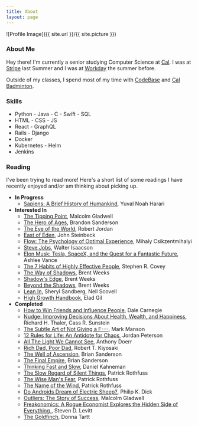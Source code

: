 ```yaml
---
title: About
layout: page
---
```

![Profile Image]({{ site.url }}/{{ site.picture }})

### About Me
Hey there! I'm currently a senior studying Computer Science at [Cal](http://www.berkeley.edu/). I was at [Stripe](https://stripe.com/) last Summer and I was at [Workday](https://www.workday.com/) the summer before.

Outside of my classes, I spend most of my time with [CodeBase](https://codebase.berkeley.edu/) and [Cal Badminton](https://badminton.berkeley.edu/).

### Skills
- Python - Java - C - Swift - SQL
- HTML - CSS - JS
- React - GraphQL
- Rails - Django
- Docker
- Kubernetes - Helm
- Jenkins

### Reading
I've been trying to read more! Here's a short list of some readings I have recently enjoyed and/or am thinking about picking up.
- **In Progress**
  - [Sapiens: A Brief History of Humankind](https://www.goodreads.com/book/show/23692271-sapiens), Yuval Noah Harari
- **Interested In**
  - [The Tipping Point](https://www.goodreads.com/book/show/2612.The_Tipping_Point), Malcolm Gladwell
  - [The Hero of Ages](https://www.goodreads.com/book/show/2767793-the-hero-of-ages), Brandon Sanderson
  - [The Eye of the World](https://www.goodreads.com/book/show/228665.The_Eye_of_the_World), Robert Jordan
  - [East of Eden](https://www.goodreads.com/book/show/4406.East_of_Eden), John Steinbeck
  - [Flow: The Psychology of Optimal Experience](https://www.goodreads.com/book/show/66354.Flow), Mihaly Csikzentmihalyi
  - [Steve Jobs](https://www.goodreads.com/book/show/11084145-steve-jobs), Walter Isaacson
  - [Elon Musk: Tesla, SpaceX, and the Quest for a Fantastic Future](https://www.goodreads.com/book/show/25541028-elon-musk?ac=1&from_search=true), Ashlee Vance
  - [The 7 Habits of Highly Effective People](https://www.goodreads.com/book/show/36072.The_7_Habits_of_Highly_Effective_People?ac=1&from_search=true), Stephen R. Covey
  - [The Way of Shadows](https://www.goodreads.com/book/show/3227063-the-way-of-shadows), Brent Weeks
  - [Shadow's Edge](https://www.goodreads.com/book/show/3754016-shadow-s-edge), Brent Weeks
  - [Beyond the Shadows](https://www.goodreads.com/book/show/3754026-beyond-the-shadows), Brent Weeks
  - [Lean In](https://www.goodreads.com/book/show/16071764-lean-in), Sheryl Sandberg, Nell Scovell
  - [High Growth Handbook](https://www.goodreads.com/book/show/40536148-high-growth-handbook), Elad Gil
- **Completed**
  - [How to Win Friends and Influence People](https://www.goodreads.com/book/show/4865.How_to_Win_Friends_and_Influence_People), Dale Carnegie
  - [Nudge: Improving Decisions About Health, Wealth, and Happiness](https://www.goodreads.com/book/show/3450744-nudge?ac=1&from_search=true), Richard H. Thaler,  Cass R. Sunstein
  - [The Subtle Art of Not Giving a F---](https://www.goodreads.com/book/show/28257707-the-subtle-art-of-not-giving-a-f-ck?ac=1&from_search=true), Mark Manson
  - [12 Rules for Life: An Antidote for Chaos](https://www.goodreads.com/book/show/30257963-12-rules-for-life), Jordan Peterson
  - [All The Light We Cannot See](https://www.goodreads.com/book/show/18143977-all-the-light-we-cannot-see), Anthony Doerr
  - [Rich Dad, Poor Dad](https://www.goodreads.com/book/show/69571.Rich_Dad_Poor_Dad), Robert T. Kiyosaki
  - [The Well of Ascension](https://www.goodreads.com/book/show/68429.The_Well_of_Ascension), Brian Sanderson
  - [The Final Empire](https://www.goodreads.com/book/show/68428.The_Final_Empire), Brian Sanderson
  - [Thinking Fast and Slow](https://www.goodreads.com/book/show/11468377-thinking-fast-and-slow), Daniel Kahneman
  - [The Slow Regard of Silent Things](https://www.goodreads.com/book/show/21535271-the-slow-regard-of-silent-things), Patrick Rothfuss
  - [The Wise Man's Fear](https://www.goodreads.com/book/show/1215032.The_Wise_Man_s_Fear), Patrick Rothfuss
  - [The Name of the Wind](https://www.goodreads.com/book/show/186074.The_Name_of_the_Wind), Patrick Rothfuss
  - [Do Androids Dream of Electric Sheep?](https://www.goodreads.com/book/show/7082.Do_Androids_Dream_of_Electric_Sheep_), Philip K. Dick
  - [Outliers: The Story of Success](https://www.goodreads.com/book/show/3228917-outliers), Malcolm Gladwell
  - [Freakonomics: A Rogue Economist Explores the Hidden Side of Everything ](https://www.goodreads.com/book/show/1202.Freakonomics), Steven D. Levitt
  - [The Goldfinch](https://www.goodreads.com/book/show/17333223-the-goldfinch), Donna Tartt
